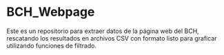 # BCH_Webpage
Este es un repositorio para extraer datos de la página web del BCH, rescatando los resultados en archivos CSV con formato listo para graficar utilizando funciones de filtrado.
